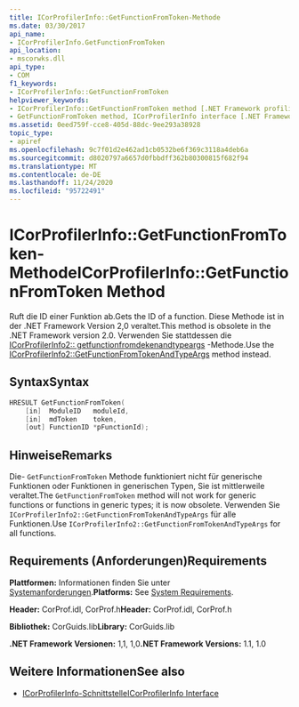 ```yaml
---
title: ICorProfilerInfo::GetFunctionFromToken-Methode
ms.date: 03/30/2017
api_name:
- ICorProfilerInfo.GetFunctionFromToken
api_location:
- mscorwks.dll
api_type:
- COM
f1_keywords:
- ICorProfilerInfo::GetFunctionFromToken
helpviewer_keywords:
- ICorProfilerInfo::GetFunctionFromToken method [.NET Framework profiling]
- GetFunctionFromToken method, ICorProfilerInfo interface [.NET Framework profiling]
ms.assetid: 0eed759f-cce8-405d-88dc-9ee293a38928
topic_type:
- apiref
ms.openlocfilehash: 9c7f01d2e462ad1cb0532be6f369c3118a4deb6a
ms.sourcegitcommit: d8020797a6657d0fbbdff362b80300815f682f94
ms.translationtype: MT
ms.contentlocale: de-DE
ms.lasthandoff: 11/24/2020
ms.locfileid: "95722491"
---
```

# <a name="icorprofilerinfogetfunctionfromtoken-method"></a><span data-ttu-id="59d0a-102">ICorProfilerInfo::GetFunctionFromToken-Methode</span><span class="sxs-lookup"><span data-stu-id="59d0a-102">ICorProfilerInfo::GetFunctionFromToken Method</span></span>

<span data-ttu-id="59d0a-103">Ruft die ID einer Funktion ab.</span><span class="sxs-lookup"><span data-stu-id="59d0a-103">Gets the ID of a function.</span></span> <span data-ttu-id="59d0a-104">Diese Methode ist in der .NET Framework Version 2,0 veraltet.</span><span class="sxs-lookup"><span data-stu-id="59d0a-104">This method is obsolete in the .NET Framework version 2.0.</span></span> <span data-ttu-id="59d0a-105">Verwenden Sie stattdessen die [ICorProfilerInfo2:: getfunctionfromdekenandtypeargs](icorprofilerinfo2-getfunctionfromtokenandtypeargs-method.md) -Methode.</span><span class="sxs-lookup"><span data-stu-id="59d0a-105">Use the [ICorProfilerInfo2::GetFunctionFromTokenAndTypeArgs](icorprofilerinfo2-getfunctionfromtokenandtypeargs-method.md) method instead.</span></span>  
  
## <a name="syntax"></a><span data-ttu-id="59d0a-106">Syntax</span><span class="sxs-lookup"><span data-stu-id="59d0a-106">Syntax</span></span>  
  
```cpp  
HRESULT GetFunctionFromToken(  
    [in]  ModuleID   moduleId,  
    [in]  mdToken    token,  
    [out] FunctionID *pFunctionId);  
```  
  
## <a name="remarks"></a><span data-ttu-id="59d0a-107">Hinweise</span><span class="sxs-lookup"><span data-stu-id="59d0a-107">Remarks</span></span>  

 <span data-ttu-id="59d0a-108">Die- `GetFunctionFromToken` Methode funktioniert nicht für generische Funktionen oder Funktionen in generischen Typen, Sie ist mittlerweile veraltet.</span><span class="sxs-lookup"><span data-stu-id="59d0a-108">The `GetFunctionFromToken` method will not work for generic functions or functions in generic types; it is now obsolete.</span></span> <span data-ttu-id="59d0a-109">Verwenden Sie `ICorProfilerInfo2::GetFunctionFromTokenAndTypeArgs` für alle Funktionen.</span><span class="sxs-lookup"><span data-stu-id="59d0a-109">Use `ICorProfilerInfo2::GetFunctionFromTokenAndTypeArgs` for all functions.</span></span>  
  
## <a name="requirements"></a><span data-ttu-id="59d0a-110">Requirements (Anforderungen)</span><span class="sxs-lookup"><span data-stu-id="59d0a-110">Requirements</span></span>  

 <span data-ttu-id="59d0a-111">**Plattformen:** Informationen finden Sie unter [Systemanforderungen](../../get-started/system-requirements.md).</span><span class="sxs-lookup"><span data-stu-id="59d0a-111">**Platforms:** See [System Requirements](../../get-started/system-requirements.md).</span></span>  
  
 <span data-ttu-id="59d0a-112">**Header:** CorProf.idl, CorProf.h</span><span class="sxs-lookup"><span data-stu-id="59d0a-112">**Header:** CorProf.idl, CorProf.h</span></span>  
  
 <span data-ttu-id="59d0a-113">**Bibliothek:** CorGuids.lib</span><span class="sxs-lookup"><span data-stu-id="59d0a-113">**Library:** CorGuids.lib</span></span>  
  
 <span data-ttu-id="59d0a-114">**.NET Framework Versionen:** 1,1, 1,0</span><span class="sxs-lookup"><span data-stu-id="59d0a-114">**.NET Framework Versions:** 1.1, 1.0</span></span>  
  
## <a name="see-also"></a><span data-ttu-id="59d0a-115">Weitere Informationen</span><span class="sxs-lookup"><span data-stu-id="59d0a-115">See also</span></span>

- [<span data-ttu-id="59d0a-116">ICorProfilerInfo-Schnittstelle</span><span class="sxs-lookup"><span data-stu-id="59d0a-116">ICorProfilerInfo Interface</span></span>](icorprofilerinfo-interface.md)
